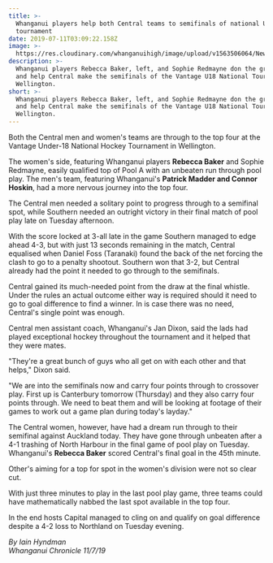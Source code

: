 ```yaml
---
title: >-
  Whanganui players help both Central teams to semifinals of national U18 hockey
  tournament
date: 2019-07-11T03:09:22.158Z
image: >-
  https://res.cloudinary.com/whanganuihigh/image/upload/v1563506064/News/HLH3FSXRHRFKLPO7KRO724FJWI.jpg
description: >-
  Whanganui players Rebecca Baker, left, and Sophie Redmayne don the green strip
  and help Central make the semifinals of the Vantage U18 National Tournament in
  Wellington.
short: >-
  Whanganui players Rebecca Baker, left, and Sophie Redmayne don the green strip
  and help Central make the semifinals of the Vantage U18 National Tournament in
  Wellington.
---
```

Both the Central men and women's teams are through to the top four at the Vantage Under-18 National Hockey Tournament in Wellington.

The women's side, featuring Whanganui players **Rebecca Baker** and Sophie Redmayne, easily qualified top of Pool A with an unbeaten run through pool play. The men's team, featuring Whanganui's **Patrick Madder and Connor Hoskin**, had a more nervous journey into the top four.

The Central men needed a solitary point to progress through to a semifinal spot, while Southern needed an outright victory in their final match of pool play late on Tuesday afternoon.

With the score locked at 3-all late in the game Southern managed to edge ahead 4-3, but with just 13 seconds remaining in the match, Central equalised when Daniel Foss (Taranaki) found the back of the net forcing the clash to go to a penalty shootout. Southern won that 3-2, but Central already had the point it needed to go through to the semifinals.

Central gained its much-needed point from the draw at the final whistle. Under the rules an actual outcome either way is required should it need to go to goal difference to find a winner. In is case there was no need, Central's single point was enough.

Central men assistant coach, Whanganui's Jan Dixon, said the lads had played exceptional hockey throughout the tournament and it helped that they were mates.

"They're a great bunch of guys who all get on with each other and that helps," Dixon said.

"We are into the semifinals now and carry four points through to crossover play. First up is Canterbury tomorrow (Thursday) and they also carry four points through. We need to beat them and will be looking at footage of their games to work out a game plan during today's layday."

The Central women, however, have had a dream run through to their semifinal against Auckland today. They have gone through unbeaten after a 4-1 trashing of North Harbour in the final game of pool play on Tuesday. Whanganui's **Rebecca Baker** scored Central's final goal in the 45th minute.

Other's aiming for a top for spot in the women's division were not so clear cut.

With just three minutes to play in the last pool play game, three teams could have mathematically nabbed the last spot available in the top four.

In the end hosts Capital managed to cling on and qualify on goal difference despite a 4-2 loss to Northland on Tuesday evening.

_By Iain Hyndman_\
_Whanganui Chronicle 11/7/19_
